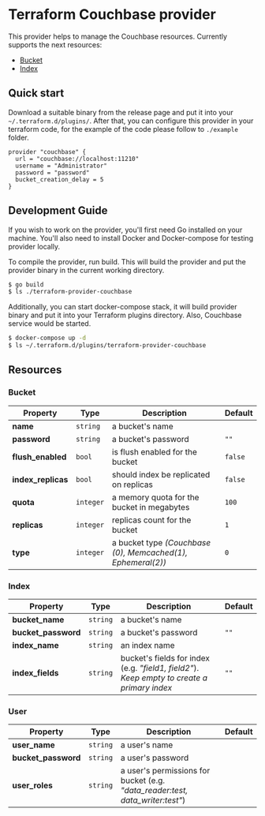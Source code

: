 # Terraform Couchbase provider
This provider helps to manage the Couchbase resources. Currently supports the next resources:
- [Bucket](#Bucket)
- [Index](#Index)

## Quick start
Download a suitable binary from the release page and put it into your `~/.terraform.d/plugins/`. After that, you can configure this provider in your terraform code, for the example of the code please follow to `./example` folder.
``` hcl
provider "couchbase" {
  url = "couchbase://localhost:11210"
  username = "Administrator"
  password = "password"
  bucket_creation_delay = 5
}
```

## Development Guide
If you wish to work on the provider, you'll first need Go installed on your machine. You'll also need to install Docker and Docker-compose for testing provider locally.

To compile the provider, run build. This will build the provider and put the provider binary in the current working directory.
``` bash
$ go build
$ ls ./terraform-provider-couchbase
```
Additionally, you can start docker-compose stack, it will build provider binary and put it into your Terraform plugins directory. Also, Couchbase service would be started. 
``` bash
$ docker-compose up -d
$ ls ~/.terraform.d/plugins/terraform-provider-couchbase
```
## Resources
### Bucket

| Property | Type | Description | Default |
|----------|------------|----------------|-----------|
| **name** | `string` | a bucket's name |  |
| **password** | `string` | a bucket's password | `""` |
| **flush_enabled** | `bool` | is flush enabled for the bucket | `false` |
| **index_replicas**  | `bool` | should index be replicated on replicas | `false` |
| **quota** | `integer` | a memory quota for the bucket in megabytes |`100` | 
| **replicas** | `integer` | replicas count for the bucket| `1`|
| **type** | `integer` | a bucket type *(Couchbase (0), Memcached(1), Ephemeral(2))* | `0`|

### Index
| Property | Type | Description | Default |
|----------|------------|----------------|-----------|
| **bucket_name** | `string` | a bucket's name | |
| **bucket_password** | `string` | a bucket's password | `""` |
| **index_name** | `string` | an index name | |
| **index_fields** | `string` | bucket's fields for index (e.g. *"field1, field2"*). _Keep empty to create a primary index_| `""` |

### User
| Property | Type | Description | Default |
|----------|------------|----------------|-----------|
| **user_name** | `string` | a user's name | |
| **bucket_password** | `string` | a user's password | |
| **user_roles** | `string` | a user's permissions for bucket (e.g. *"data_reader:test, data_writer:test"*) | |
